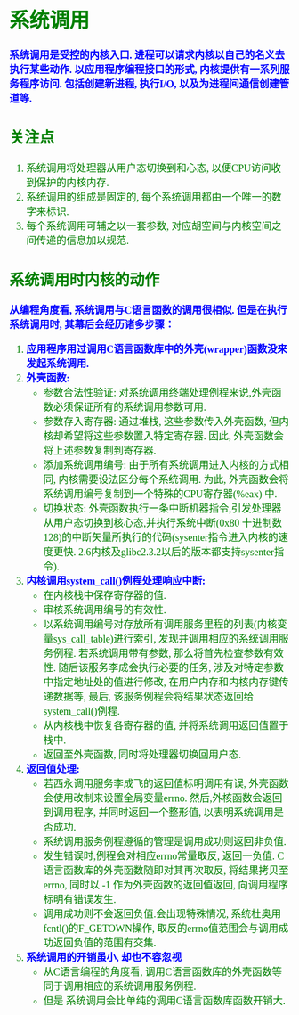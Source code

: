 <font size=4 color=green face="微软雅黑">

# 系统调用

**<font color=blue>系统调用是受控的内核入口. 进程可以请求内核以自己的名义去执行某些动作. 以应用程序编程接口的形式, 内核提供有一系列服务程序访问. 包括创建新进程, 执行I/O, 以及为进程间通信创建管道等.</font>**

## 关注点

1. 系统调用将处理器从用户态切换到和心态, 以便CPU访问收到保护的内核内存.
2. 系统调用的组成是固定的, 每个系统调用都由一个唯一的数字来标识.
3. 每个系统调用可辅之以一套参数, 对应胡空间与内核空间之间传递的信息加以规范.



## 系统调用时内核的动作

**<font color=blue>从编程角度看, 系统调用与C语言函数的调用很相似. 但是在执行系统调用时, 其幕后会经历诸多步骤：</font>**

1. **<font color=blue>应用程序用过调用C语言函数库中的外壳(wrapper)函数没来发起系统调用.</font>**
2. **<font color=blue>外壳函数:</font>**
	+ 参数合法性验证: 对系统调用终端处理例程来说,外壳函数必须保证所有的系统调用参数可用. 
	+ 参数存入寄存器: 通过堆栈, 这些参数传入外壳函数, 但内核却希望将这些参数置入特定寄存器. 因此, 外壳函数会将上述参数复制到寄存器.
	+ 添加系统调用编号: 由于所有系统调用进入内核的方式相同, 内核需要设法区分每个系统调用. 为此, 外壳函数会将系统调用编号复制到一个特殊的CPU寄存器(%eax) 中.
	+ 切换状态: 外壳函数执行一条中断机器指令,引发处理器从用户态切换到核心态,并执行系统中断(0x80 十进制数128)的中断矢量所执行的代码(sysenter指令进入内核的速度更快. 2.6内核及glibc2.3.2以后的版本都支持sysenter指令).
3. **<font color=blue>内核调用system_call()例程处理响应中断:</font>**
	+ 在内核栈中保存寄存器的值.
	+ 审核系统调用编号的有效性.
	+ 以系统调用编号对存放所有调用服务里程的列表(内核变量sys_call_table)进行索引, 发现并调用相应的系统调用服务例程. 若系统调用带有参数, 那么将首先检查参数有效性. 随后该服务李成会执行必要的任务, 涉及对特定参数中指定地址处的值进行修改, 在用户内存和内核内存键传递数据等, 最后, 该服务例程会将结果状态返回给system_call()例程.
	+ 从内核栈中恢复各寄存器的值, 并将系统调用返回值置于栈中.
	+ 返回至外壳函数, 同时将处理器切换回用户态. 
4. **<font color=blue>返回值处理:</font>**
	+ 若西永调用服务李成飞的返回值标明调用有误, 外壳函数会使用改制来设置全局变量errno. 然后,外核函数会返回到调用程序, 并同时返回一个整形值, 以表明系统调用是否成功.
	+ 系统调用服务例程遵循的管理是调用成功则返回非负值.
	+ 发生错误时,例程会对相应errno常量取反, 返回一负值. C语言函数库的外壳函数随即对其再次取反, 将结果拷贝至errno, 同时以 -1 作为外壳函数的返回值返回, 向调用程序标明有错误发生.
	+ 调用成功则不会返回负值.会出现特殊情况, 系统杜奥用fcntl()的F_GETOWN操作, 取反的errno值范围会与调用成功返回负值的范围有交集.
5. **<font color=blue>系统调用的开销虽小, 却也不容忽视</font>**
	+ 从C语言编程的角度看, 调用C语言函数库的外壳函数等同于调用相应的系统调用服务例程.
	+ 但是 系统调用会比单纯的调用C语言函数库函数开销大.

